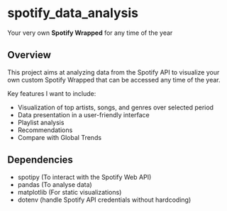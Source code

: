 # spotify_data_analysis
Your very own **Spotify Wrapped** for any time of the year

## Overview

This project aims at analyzing data from the Spotify API to visualize your own custom Spotify Wrapped that can be accessed any time of the year.

Key features I want to include:
- Visualization of top artists, songs, and genres over selected period
- Data presentation in a user-friendly interface
- Playlist analysis
- Recommendations
- Compare with Global Trends

## Dependencies
- spotipy (To interact with the Spotify Web API)
- pandas (To analyse data)
- matplotlib (For static visualizations)
- dotenv (handle Spotify API credentials without hardcoding)